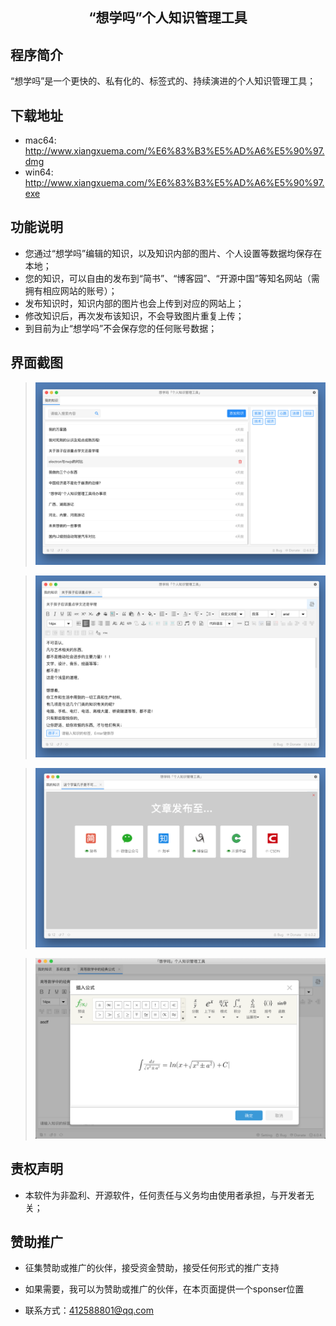 <h2 align="center">“想学吗”个人知识管理工具</h2>

## 程序简介

“想学吗”是一个更快的、私有化的、标签式的、持续演进的个人知识管理工具；

## 下载地址

* mac64: http://www.xiangxuema.com/%E6%83%B3%E5%AD%A6%E5%90%97.dmg
* win64: http://www.xiangxuema.com/%E6%83%B3%E5%AD%A6%E5%90%97.exe

## 功能说明

* 您通过“想学吗”编辑的知识，以及知识内部的图片、个人设置等数据均保存在本地；
* 您的知识，可以自由的发布到“简书”、“博客园”、“开源中国”等知名网站（需拥有相应网站的账号）；
* 发布知识时，知识内部的图片也会上传到对应的网站上；
* 修改知识后，再次发布该知识，不会导致图片重复上传；
* 到目前为止“想学吗”不会保存您的任何账号数据；

## 界面截图

> <img width="680" src="/publicity/mac_index.png" >

> <img width="680" src="/publicity/mac_edit.png" >

> <img width="680" src="/publicity/mac_publish.png" >

> <img width="680" src="/publicity/formula.png" >


## 责权声明

* 本软件为非盈利、开源软件，任何责任与义务均由使用者承担，与开发者无关；

## 赞助推广

* 征集赞助或推广的伙伴，接受资金赞助，接受任何形式的推广支持

* 如果需要，我可以为赞助或推广的伙伴，在本页面提供一个sponser位置

* 联系方式：412588801@qq.com